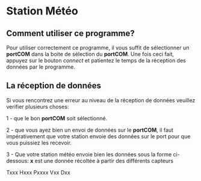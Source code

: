 
# Station Météo

## Comment utiliser ce programme?

Pour utiliser correctement ce programme, il vous suffit de sélectionner un **portCOM** dans la boite de sélection du **portCOM**.
Une fois ceci fait, appuyez sur le bouton *connect* et patientez le temps de la réception des données par le programme.

## La réception de données

Si vous rencontrez une erreur au niveau de la réception de données veuillez verifier plusieurs choses:

1 - que le bon **portCOM** soit sélectionné.

2 - que vous ayez bien un envoi de données sur le **portCOM**, il faut impérativement que votre station envoie des données sur le port pour que vous puissiez les recevoir.

3 - Que votre station météo envoie bien les données sous la forme ci-dessous:
**x** est une donnée récoltée à partir des différents capteurs

Txxx
Hxxx
Pxxxx
Vxx
Dxx
<!--stackedit_data:
eyJoaXN0b3J5IjpbMjg5ODM1MTc0LDEzOTIzMTM2ODRdfQ==
-->